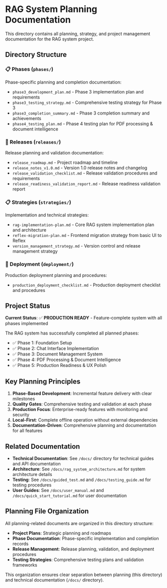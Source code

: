 # RAG System Planning Documentation

This directory contains all planning, strategy, and project management documentation for the RAG system project.

## Directory Structure

### 📋 Phases (`phases/`)
Phase-specific planning and completion documentation:
- `phase3_development_plan.md` - Phase 3 implementation plan and requirements
- `phase3_testing_strategy.md` - Comprehensive testing strategy for Phase 3
- `phase3_completion_summary.md` - Phase 3 completion summary and achievements
- `phase4_testing_plan.md` - Phase 4 testing plan for PDF processing & document intelligence

### 🚀 Releases (`releases/`)
Release planning and validation documentation:
- `release_roadmap.md` - Project roadmap and timeline
- `release_notes_v1.0.md` - Version 1.0 release notes and changelog
- `release_validation_checklist.md` - Release validation procedures and requirements
- `release_readiness_validation_report.md` - Release readiness validation report

### 📋 Strategies (`strategies/`)
Implementation and technical strategies:
- `rag-implementation-plan.md` - Core RAG system implementation plan and architecture
- `reflex-migration-plan.md` - Frontend migration strategy from basic UI to Reflex
- `version_management_strategy.md` - Version control and release management strategy

### 🚀 Deployment (`deployment/`)
Production deployment planning and procedures:
- `production_deployment_checklist.md` - Production deployment checklist and procedures

## Project Status

**Current Status**: ✅ **PRODUCTION READY** - Feature-complete system with all phases implemented

The RAG system has successfully completed all planned phases:
- ✅ Phase 1: Foundation Setup
- ✅ Phase 2: Chat Interface Implementation
- ✅ Phase 3: Document Management System
- ✅ Phase 4: PDF Processing & Document Intelligence
- ✅ Phase 5: Production Readiness & UX Polish

## Key Planning Principles

1. **Phase-Based Development**: Incremental feature delivery with clear milestones
2. **Quality Gates**: Comprehensive testing and validation at each phase
3. **Production Focus**: Enterprise-ready features with monitoring and security
4. **Local-First**: Complete offline operation without external dependencies
5. **Documentation-Driven**: Comprehensive planning and documentation for all features

## Related Documentation

- **Technical Documentation**: See `/docs/` directory for technical guides and API documentation
- **Architecture**: See `/docs/rag_system_architecture.md` for system architecture details
- **Testing**: See `/docs/guided_test.md` and `/docs/testing_guide.md` for testing procedures
- **User Guides**: See `/docs/user_manual.md` and `/docs/quick_start_tutorial.md` for user documentation

## Planning File Organization

All planning-related documents are organized in this directory structure:
- **Project Plans**: Strategic planning and roadmaps
- **Phase Documentation**: Phase-specific implementation and completion records
- **Release Management**: Release planning, validation, and deployment procedures
- **Testing Strategies**: Comprehensive testing plans and validation frameworks

This organization ensures clear separation between planning (this directory) and technical documentation (`/docs/` directory).